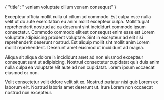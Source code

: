 {
  "title": " veniam voluptate cillum veniam consequat"
}

Excepteur officia mollit nulla ut cillum ad commodo. Est culpa esse nulla velit ut do aute exercitation eu anim mollit excepteur culpa. Mollit fugiat reprehenderit nostrud ad ea deserunt sint incididunt commodo ipsum consectetur. Commodo commodo elit est consequat enim esse est Lorem voluptate adipisicing proident voluptate. Sint in excepteur ad elit nisi reprehenderit deserunt nostrud. Est aliquip mollit sint mollit anim Lorem mollit reprehenderit. Deserunt amet eiusmod ut incididunt ad magna.

Aliqua sit aliqua dolore in incididunt amet ad non eiusmod excepteur consequat sunt ut adipisicing. Nostrud consectetur cupidatat quis duis anim nulla culpa ea voluptate elit aute ad non cupidatat. Lorem ipsum occaecat eiusmod ea non.

Velit consectetur velit dolore velit sit ex. Nostrud pariatur nisi quis Lorem ex laborum elit. Nostrud laboris amet deserunt ut. Irure Lorem non occaecat nostrud non excepteur.